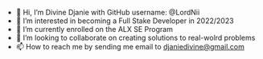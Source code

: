 - 👋 Hi, I’m Divine Djanie with GitHub username: @LordNii
- 👀 I’m interested in becoming a Full Stake Developer in 2022/2023
- 🌱 I’m currently enrolled on the ALX SE Program 
- 💞️ I’m looking to collaborate on creating solutions to real-wolrd problems
- 📫 How to reach me by sending me email to djaniedivine@gmail.com

<!---
LordNii/LordNii is a ✨ special ✨ repository because its `README.md` (this file) appears on your GitHub profile.
You can click the Preview link to take a look at your changes.
--->
